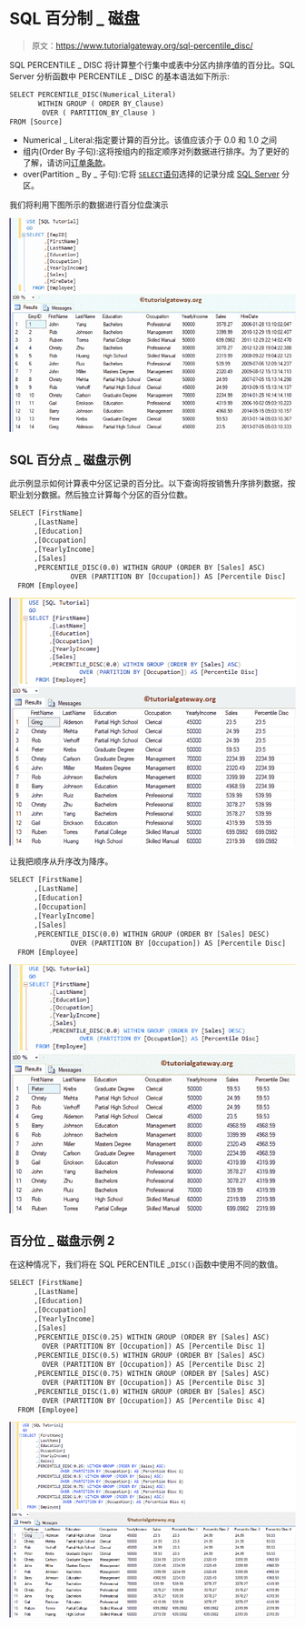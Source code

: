 # SQL 百分制 _ 磁盘

> 原文：<https://www.tutorialgateway.org/sql-percentile_disc/>

SQL PERCENTILE _ DISC 将计算整个行集中或表中分区内排序值的百分比。SQL Server 分析函数中 PERCENTILE _ DISC 的基本语法如下所示:

```
SELECT PERCENTILE_DISC(Numerical_Literal)
       WITHIN GROUP ( ORDER BY_Clause)
        OVER ( PARTITION_BY_Clause )
FROM [Source]
```

*   Numerical _ Literal:指定要计算的百分比。该值应该介于 0.0 和 1.0 之间
*   组内(Order By 子句):这将按组内的指定顺序对列数据进行排序。为了更好的了解，请访问[订单条款](https://www.tutorialgateway.org/sql-order-by-clause/)。
*   over(Partition _ By _ 子句):它将 [`SELECT`语句](https://www.tutorialgateway.org/sql-select-statement/)选择的记录分成 [SQL Server](https://www.tutorialgateway.org/sql/) 分区。

我们将利用下图所示的数据进行百分位盘演示

![SQL PERCENTILE_DISC 1](img/b40da64b5add370c7e1aa7c8d2322b8f.png)

## SQL 百分点 _ 磁盘示例

此示例显示如何计算表中分区记录的百分比。以下查询将按销售升序排列数据，按职业划分数据。然后独立计算每个分区的百分位数。

```
SELECT [FirstName]
      ,[LastName]
      ,[Education]
      ,[Occupation]
      ,[YearlyIncome]
      ,[Sales]
      ,PERCENTILE_DISC(0.0) WITHIN GROUP (ORDER BY [Sales] ASC)
			   OVER (PARTITION BY [Occupation]) AS [Percentile Disc] 
  FROM [Employee]
```

![SQL PERCENTILE_DISC 2](img/aa84e7c9fabdfe5b9d4446babf9f6709.png)

让我把顺序从升序改为降序。

```
SELECT [FirstName]
      ,[LastName]
      ,[Education]
      ,[Occupation]
      ,[YearlyIncome]
      ,[Sales]
      ,PERCENTILE_DISC(0.0) WITHIN GROUP (ORDER BY [Sales] DESC)
			   OVER (PARTITION BY [Occupation]) AS [Percentile Disc] 
  FROM [Employee]
```

![SQL PERCENTILE_DISC 3](img/319b5d8ebb915c254970d91165591237.png)

## 百分位 _ 磁盘示例 2

在这种情况下，我们将在 SQL PERCENTILE _`DISC()`函数中使用不同的数值。

```
SELECT [FirstName]
      ,[LastName]
      ,[Education]
      ,[Occupation]
      ,[YearlyIncome]
      ,[Sales]
      ,PERCENTILE_DISC(0.25) WITHIN GROUP (ORDER BY [Sales] ASC)
		OVER (PARTITION BY [Occupation]) AS [Percentile Disc 1]  
      ,PERCENTILE_DISC(0.5) WITHIN GROUP (ORDER BY [Sales] ASC)
		OVER (PARTITION BY [Occupation]) AS [Percentile Disc 2]
      ,PERCENTILE_DISC(0.75) WITHIN GROUP (ORDER BY [Sales] ASC)
		OVER (PARTITION BY [Occupation]) AS [Percentile Disc 3] 
      ,PERCENTILE_DISC(1.0) WITHIN GROUP (ORDER BY [Sales] ASC)
		OVER (PARTITION BY [Occupation]) AS [Percentile Disc 4] 
  FROM [Employee]
```

![SQL PERCENTILE_DISC 4](img/7e97670c112d417a38ae951e195538e7.png)
